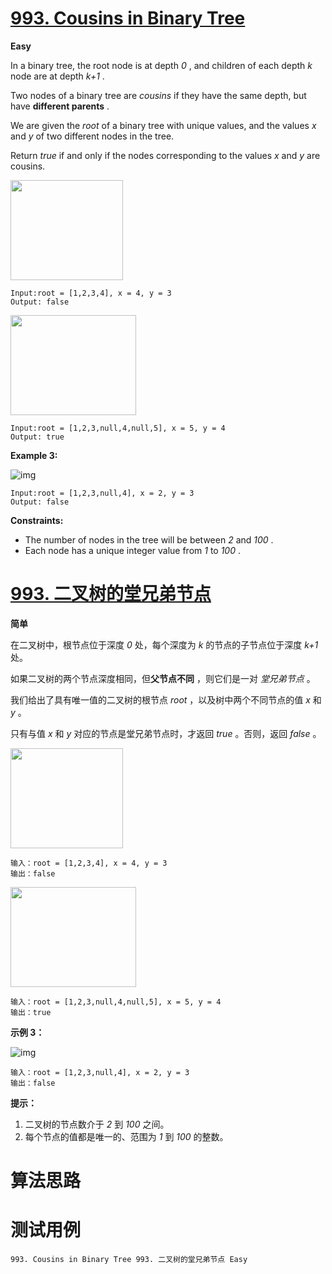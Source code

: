 # [993. Cousins in Binary Tree][enTitle]

**Easy**

In a binary tree, the root node is at depth  *0* , and children of each depth  *k*  node are at depth  *k+1* .

Two nodes of a binary tree are  *cousins*  if they have the same depth, but have **different parents** .

We are given the  *root*  of a binary tree with unique values, and the values  *x*  and  *y*  of two different nodes in the tree.

Return  *true*  if and only if the nodes corresponding to the values  *x*  and  *y*  are cousins.




<img alt="" src="https://assets.leetcode.com/uploads/2019/02/12/q1248-01.png" style="width: 180px; height: 160px;">

```
Input:root = [1,2,3,4], x = 4, y = 3
Output: false
```



<img alt="" src="https://assets.leetcode.com/uploads/2019/02/12/q1248-02.png" style="width: 201px; height: 160px;">

```
Input:root = [1,2,3,null,4,null,5], x = 5, y = 4
Output: true
```


**Example 3:** 

![img](https://assets.leetcode.com/uploads/2019/02/13/q1248-03.png)

```
Input:root = [1,2,3,null,4], x = 2, y = 3
Output: false
```







**Constraints:** 

- The number of nodes in the tree will be between  *2*  and  *100* . 
- Each node has a unique integer value from  *1*  to  *100* .


# [993. 二叉树的堂兄弟节点][cnTitle]

**简单**

在二叉树中，根节点位于深度  *0*  处，每个深度为  *k*  的节点的子节点位于深度  *k+1*  处。

如果二叉树的两个节点深度相同，但**父节点不同** ，则它们是一对 *堂兄弟节点* 。

我们给出了具有唯一值的二叉树的根节点  *root* ，以及树中两个不同节点的值  *x*  和  *y* 。

只有与值  *x*  和  *y*  对应的节点是堂兄弟节点时，才返回  *true* 。否则，返回  *false* 。




<img style="height: 160px; width: 180px;" src="https://assets.leetcode-cn.com/aliyun-lc-upload/uploads/2019/02/16/q1248-01.png" alt="">

```
输入：root = [1,2,3,4], x = 4, y = 3
输出：false

```


<img style="height: 160px; width: 201px;" src="https://assets.leetcode-cn.com/aliyun-lc-upload/uploads/2019/02/16/q1248-02.png" alt="">

```
输入：root = [1,2,3,null,4,null,5], x = 5, y = 4
输出：true

```

**示例 3：** 

![img](https://assets.leetcode-cn.com/aliyun-lc-upload/uploads/2019/02/16/q1248-03.png)

```
输入：root = [1,2,3,null,4], x = 2, y = 3
输出：false
```



**提示：** 

1. 二叉树的节点数介于  *2*  到  *100*  之间。 
2. 每个节点的值都是唯一的、范围为  *1*  到  *100*  的整数。






# 算法思路

# 测试用例
```
993. Cousins in Binary Tree 993. 二叉树的堂兄弟节点 Easy
```

[enTitle]: https://leetcode.com/problems/cousins-in-binary-tree/
[cnTitle]: https://leetcode-cn.com/problems/cousins-in-binary-tree/
